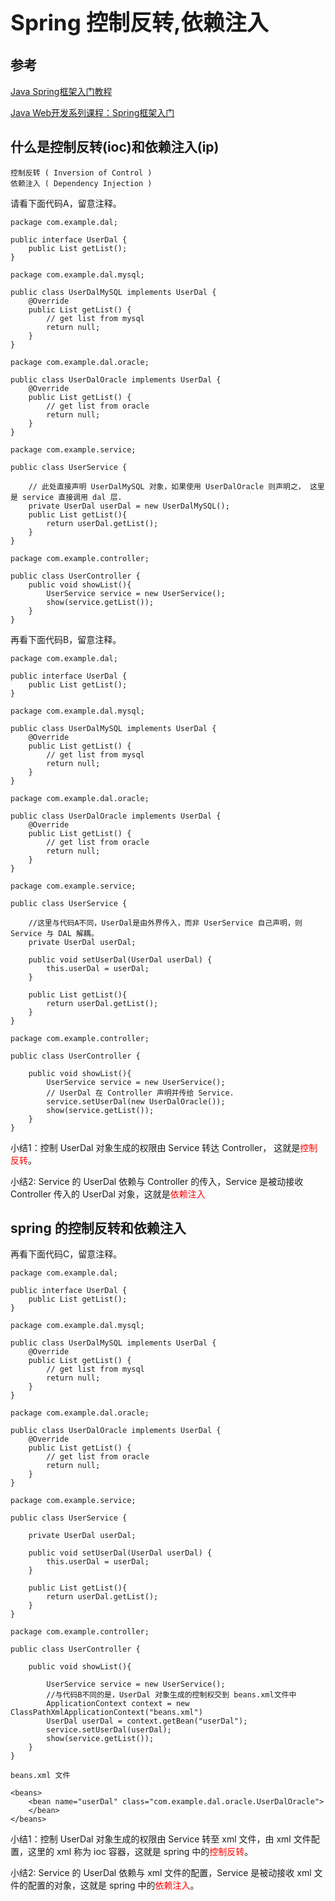 <h1 style="font-size: 2.5em;"> Spring 控制反转,依赖注入</h1>
 



## 参考
[Java Spring框架入门教程](http://c.biancheng.net/spring/)

[Java Web开发系列课程：Spring框架入门](https://edu.aliyun.com/course/1202?utm_content=m_1000012634)


## 什么是控制反转(ioc)和依赖注入(ip) 

    控制反转 ( Inversion of Control )
    依赖注入 ( Dependency Injection ) 

请看下面代码A，留意注释。

`````
package com.example.dal;

public interface UserDal {
    public List getList();
}
`````

`````
package com.example.dal.mysql;

public class UserDalMySQL implements UserDal {
    @Override
    public List getList() {
        // get list from mysql
        return null;
    }
}

`````

`````
package com.example.dal.oracle;

public class UserDalOracle implements UserDal {
    @Override
    public List getList() {
        // get list from oracle
        return null;
    }
}

`````

`````
package com.example.service;

public class UserService {

    // 此处直接声明 UserDalMySQL 对象，如果使用 UserDalOracle 则声明之， 这里是 service 直接调用 dal 层.
    private UserDal userDal = new UserDalMySQL();
    public List getList(){
        return userDal.getList();
    }
}

`````

`````
package com.example.controller;

public class UserController {   
    public void showList(){
        UserService service = new UserService();
        show(service.getList());
    }
}
`````

再看下面代码B，留意注释。

`````
package com.example.dal;

public interface UserDal {
    public List getList();
}
`````

`````
package com.example.dal.mysql;

public class UserDalMySQL implements UserDal {
    @Override
    public List getList() {
        // get list from mysql
        return null;
    }
}

`````

`````
package com.example.dal.oracle;

public class UserDalOracle implements UserDal {
    @Override
    public List getList() {
        // get list from oracle
        return null;
    }
}

`````


`````
package com.example.service; 

public class UserService {

    //这里与代码A不同，UserDal是由外界传入，而非 UserService 自己声明，则 Service 与 DAL 解耦。
    private UserDal userDal;

    public void setUserDal(UserDal userDal) {
        this.userDal = userDal;
    }

    public List getList(){
        return userDal.getList();
    }
}
`````

`````
package com.example.controller;

public class UserController {

    public void showList(){
        UserService service = new UserService();
        // UserDal 在 Controller 声明并传给 Service.
        service.setUserDal(new UserDalOracle());
        show(service.getList());
    }
}
`````
小结1：控制 UserDal 对象生成的权限由 Service 转达 Controller， 这就是<span style="color:red">控制反转</span>。

小结2: Service 的 UserDal 依赖与 Controller 的传入，Service 是被动接收 Controller 传入的 UserDal 对象，这就是<span style="color:red">依赖注入</span>

## spring 的控制反转和依赖注入


再看下面代码C，留意注释。

`````
package com.example.dal;

public interface UserDal {
    public List getList();
}
`````

`````
package com.example.dal.mysql;

public class UserDalMySQL implements UserDal {
    @Override
    public List getList() {
        // get list from mysql
        return null;
    }
}

`````

`````
package com.example.dal.oracle;

public class UserDalOracle implements UserDal {
    @Override
    public List getList() {
        // get list from oracle
        return null;
    }
}

`````


`````
package com.example.service; 

public class UserService {

    private UserDal userDal;

    public void setUserDal(UserDal userDal) {
        this.userDal = userDal;
    }

    public List getList(){
        return userDal.getList();
    }
}
`````

`````
package com.example.controller;

public class UserController {

    public void showList(){

        UserService service = new UserService();
        //与代码B不同的是，UserDal 对象生成的控制权交到 beans.xml文件中
        ApplicationContext context = new ClassPathXmlApplicationContext("beans.xml")
        UserDal userDal = context.getBean("userDal");
        service.setUserDal(userDal);
        show(service.getList());
    }
}
`````

`````
beans.xml 文件

<beans>
    <bean name="userDal" class="com.example.dal.oracle.UserDalOracle">
    </bean>
</beans>

`````


小结1：控制 UserDal 对象生成的权限由 Service 转至 xml 文件，由 xml 文件配置，这里的 xml 称为 ioc 容器，这就是 spring 中的<span style="color:red">控制反转</span>。

小结2: Service 的 UserDal 依赖与 xml 文件的配置，Service 是被动接收 xml 文件的配置的对象，这就是 spring 中的<span style="color:red">依赖注入</span>。




